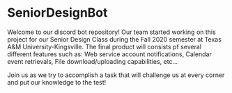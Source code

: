 # SeniorDesignBot
Welcome to our discord bot repository!
Our team started working on this project for our Senior Design Class during the Fall 2020 semester at Texas A&M University-Kingsville.
The final product will consists pf several different features such as:
Web service account notifications, Calendar event retrievals, File download/uploading capabilities, etc...

Join us as we try to accomplish a task that will challenge us at every corner and put our knowledge to the test!
